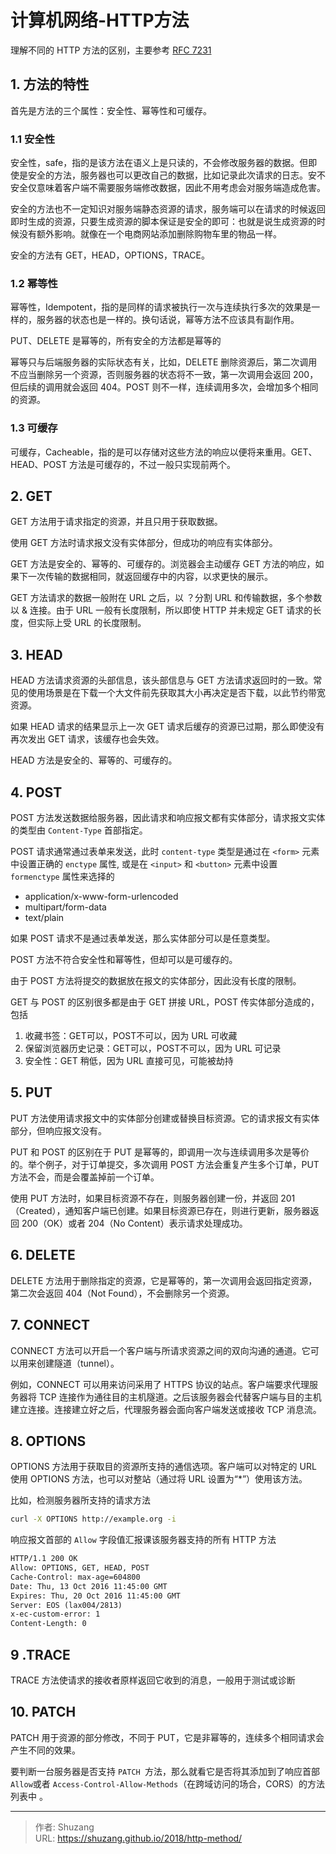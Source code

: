 # 计算机网络-HTTP方法


理解不同的 HTTP 方法的区别，主要参考 [RFC 7231](https://tools.ietf.org/html/rfc7231#section-4.3)

<!--more-->

## 1. 方法的特性

首先是方法的三个属性：安全性、幂等性和可缓存。

### 1.1 安全性

安全性，safe，指的是该方法在语义上是只读的，不会修改服务器的数据。但即使是安全的方法，服务器也可以更改自己的数据，比如记录此次请求的日志。安不安全仅意味着客户端不需要服务端修改数据，因此不用考虑会对服务端造成危害。

安全的方法也不一定知识对服务端静态资源的请求，服务端可以在请求的时候返回即时生成的资源，只要生成资源的脚本保证是安全的即可：也就是说生成资源的时候没有额外影响。就像在一个电商网站添加删除购物车里的物品一样。

安全的方法有 GET，HEAD，OPTIONS，TRACE。

### 1.2 幂等性

幂等性，Idempotent，指的是同样的请求被执行一次与连续执行多次的效果是一样的，服务器的状态也是一样的。换句话说，幂等方法不应该具有副作用。

PUT、DELETE 是幂等的，所有安全的方法都是幂等的

幂等只与后端服务器的实际状态有关，比如，DELETE 删除资源后，第二次调用不应当删除另一个资源，否则服务器的状态将不一致，第一次调用会返回 200，但后续的调用就会返回 404。POST 则不一样，连续调用多次，会增加多个相同的资源。

### 1.3 可缓存

可缓存，Cacheable，指的是可以存储对这些方法的响应以便将来重用。GET、HEAD、POST 方法是可缓存的，不过一般只实现前两个。

## 2. GET

GET 方法用于请求指定的资源，并且只用于获取数据。

使用 GET 方法时请求报文没有实体部分，但成功的响应有实体部分。

GET 方法是安全的、幂等的、可缓存的。浏览器会主动缓存 GET 方法的响应，如果下一次传输的数据相同，就返回缓存中的内容，以求更快的展示。

GET 方法请求的数据一般附在 URL 之后，以 ？分割 URL 和传输数据，多个参数以 & 连接。由于 URL 一般有长度限制，所以即使 HTTP 并未规定 GET 请求的长度，但实际上受 URL 的长度限制。

## 3. HEAD

HEAD 方法请求资源的头部信息，该头部信息与 GET 方法请求返回时的一致。常见的使用场景是在下载一个大文件前先获取其大小再决定是否下载，以此节约带宽资源。

如果 HEAD 请求的结果显示上一次 GET 请求后缓存的资源已过期，那么即使没有再次发出 GET 请求，该缓存也会失效。

HEAD 方法是安全的、幂等的、可缓存的。

## 4. POST

POST 方法发送数据给服务器，因此请求和响应报文都有实体部分，请求报文实体的类型由 `Content-Type` 首部指定。

POST  请求通常通过表单来发送，此时 `content-type` 类型是通过在 `<form>` 元素中设置正确的 `enctype` 属性, 或是在 `<input>` 和 `<button>` 元素中设置 `formenctype` 属性来选择的

- application/x-www-form-urlencoded
- multipart/form-data
- text/plain

如果 POST 请求不是通过表单发送，那么实体部分可以是任意类型。

POST 方法不符合安全性和幂等性，但却可以是可缓存的。

由于 POST 方法将提交的数据放在报文的实体部分，因此没有长度的限制。

GET 与 POST 的区别很多都是由于 GET 拼接 URL，POST 传实体部分造成的，包括

1. 收藏书签：GET可以，POST不可以，因为 URL 可收藏
2. 保留浏览器历史记录：GET可以，POST不可以，因为 URL 可记录
3. 安全性：GET 稍低，因为 URL 直接可见，可能被劫持

## 5. PUT

PUT 方法使用请求报文中的实体部分创建或替换目标资源。它的请求报文有实体部分，但响应报文没有。

PUT 和 POST 的区别在于 PUT 是幂等的，即调用一次与连续调用多次是等价的。举个例子，对于订单提交，多次调用 POST 方法会重复产生多个订单，PUT 方法不会，而是会覆盖掉前一个订单。

使用 PUT 方法时，如果目标资源不存在，则服务器创建一份，并返回 201（Created），通知客户端已创建。如果目标资源已存在，则进行更新，服务器返回 200（OK）或者 204（No Content）表示请求处理成功。

## 6. DELETE

DELETE 方法用于删除指定的资源，它是幂等的，第一次调用会返回指定资源，第二次会返回 404（Not Found），不会删除另一个资源。

## 7. CONNECT

CONNECT 方法可以开启一个客户端与所请求资源之间的双向沟通的通道。它可以用来创建隧道（tunnel）。

例如，CONNECT 可以用来访问采用了 HTTPS 协议的站点。客户端要求代理服务器将 TCP 连接作为通往目的主机隧道。之后该服务器会代替客户端与目的主机建立连接。连接建立好之后，代理服务器会面向客户端发送或接收 TCP 消息流。

## 8. OPTIONS

OPTIONS 方法用于获取目的资源所支持的通信选项。客户端可以对特定的 URL 使用 OPTIONS 方法，也可以对整站（通过将 URL 设置为“*”）使用该方法。

比如，检测服务器所支持的请求方法

```bash
curl -X OPTIONS http://example.org -i
```

响应报文首部的 `Allow` 字段值汇报课该服务器支持的所有 HTTP 方法

```html
HTTP/1.1 200 OK
Allow: OPTIONS, GET, HEAD, POST
Cache-Control: max-age=604800
Date: Thu, 13 Oct 2016 11:45:00 GMT
Expires: Thu, 20 Oct 2016 11:45:00 GMT
Server: EOS (lax004/2813)
x-ec-custom-error: 1
Content-Length: 0
```

## 9 .TRACE

TRACE 方法使请求的接收者原样返回它收到的消息，一般用于测试或诊断

## 10. PATCH

PATCH 用于资源的部分修改，不同于 PUT，它是非幂等的，连续多个相同请求会产生不同的效果。

要判断一台服务器是否支持 `PATCH `方法，那么就看它是否将其添加到了响应首部 `Allow`或者 `Access-Control-Allow-Methods`（在跨域访问的场合，CORS）的方法列表中 。

---

> 作者: Shuzang  
> URL: https://shuzang.github.io/2018/http-method/  

